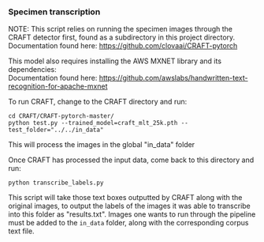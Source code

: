 ### Specimen transcription

NOTE: 
This script relies on running the specimen images through the CRAFT detector first, found as a subdirectory in this project directory.<br />
Documentation found here: https://github.com/clovaai/CRAFT-pytorch

This model also requires installing the AWS MXNET library and its dependencies: <br />
Documentation found here: https://github.com/awslabs/handwritten-text-recognition-for-apache-mxnet


To run CRAFT, change to the CRAFT directory and run:
```
cd CRAFT/CRAFT-pytorch-master/
python test.py --trained_model=craft_mlt_25k.pth --test_folder="../../in_data"
```
This will process the images in the global "in_data" folder <br />

Once CRAFT has processed the input data, come back to this directory and run:
```
python transcribe_labels.py
```
This script will take those text boxes outputted by CRAFT along with the original images, to output the labels of the images it was able to transcribe into
this folder as "results.txt". Images one wants to run through the pipeline must be added to the `in_data` folder, along with the corresponding corpus text file. 
